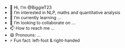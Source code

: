- 👋 Hi, I’m @BiggieT23
- 👀 I’m interested in NLP, maths and quantitative analysis 
- 🌱 I’m currently learning ...
- 💞️ I’m looking to collaborate on ...
- 📫 How to reach me ...
- 😄 Pronouns: ...
- ⚡ Fun fact: left-foot & right-handed

<!---
BiggieT23/BiggieT23 is a ✨ special ✨ repository because its `README.md` (this file) appears on your GitHub profile.
You can click the Preview link to take a look at your changes.
--->
